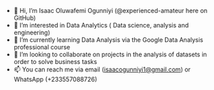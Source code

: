 - 👋 Hi, I’m Isaac Oluwafemi Ogunniyi (@experienced-amateur here on GitHub)
- 👀 I’m interested in Data Analytics ( Data science, analysis and engineering)
- 🌱 I’m currently learning Data Analysis via the Google Data Analysis professional course 
- 💞️ I’m looking to collaborate on projects in the analysis of datasets in order to solve business tasks
- 📫 You can reach me via email (isaacogunniyi1@gmail.com) or WhatsApp (+233557088726)

<!---
experienced-amateur/experienced-amateur is a ✨ special ✨ repository because its `README.md` (this file) appears on your GitHub profile.
You can click the Preview link to take a look at your changes.
--->
